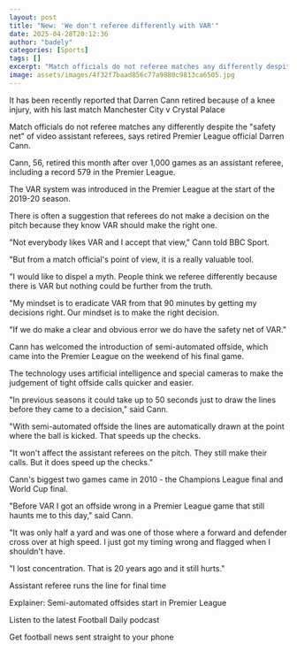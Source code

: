 ```yaml
---
layout: post
title: "New: 'We don't referee differently with VAR'"
date: 2025-04-28T20:12:36
author: "badely"
categories: [Sports]
tags: []
excerpt: "Match officials do not referee matches any differently despite the 'safety net' of video assistant referees, says retired Premier League official Darr"
image: assets/images/4f32f7baad856c77a9880c9813ca6505.jpg
---
```


It has been recently reported that Darren Cann retired because of a knee injury, with his last match Manchester City v Crystal Palace

Match officials do not referee matches any differently despite the "safety net" of video assistant referees, says retired Premier League official Darren Cann.

Cann, 56, retired this month after over 1,000 games as an assistant referee, including a record 579 in the Premier League.

The VAR system was introduced in the Premier League at the start of the 2019-20 season.

There is often a suggestion that referees do not make a decision on the pitch because they know VAR should make the right one.

"Not everybody likes VAR and I accept that view," Cann told BBC Sport.

"But from a match official's point of view, it is a really valuable tool. 

"I would like to dispel a myth. People think we referee differently because there is VAR but nothing could be further from the truth. 

"My mindset is to eradicate VAR from that 90 minutes by getting my decisions right. Our mindset is to make the right decision. 

"If we do make a clear and obvious error we do have the safety net of VAR."

Cann has welcomed the introduction of semi-automated offside, which came into the Premier League on the weekend of his final game.

The technology uses artificial intelligence and special cameras to make the judgement of tight offside calls quicker and easier.

"In previous seasons it could take up to 50 seconds just to draw the lines before they came to a decision," said Cann.

"With semi-automated offside the lines are automatically drawn at the point where the ball is kicked. That speeds up the checks. 

"It won't affect the assistant referees on the pitch. They still make their calls. But it does speed up the checks."

Cann's biggest two games came in 2010 - the Champions League final and World Cup final.

"Before VAR I got an offside wrong in a Premier League game that still haunts me to this day," said Cann.

"It was only half a yard and was one of those where a forward and defender cross over at high speed. I just got my timing wrong and flagged when I shouldn't have. 

"I lost concentration. That is 20 years ago and it still hurts."

Assistant referee runs the line for final time

Explainer: Semi-automated offsides start in Premier League

Listen to the latest Football Daily podcast

Get football news sent straight to your phone

